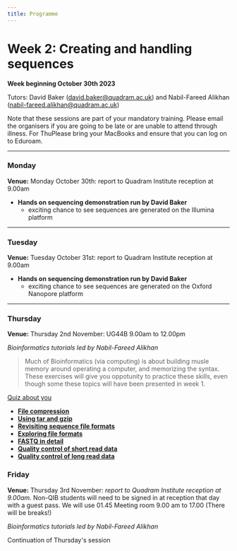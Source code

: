 ```yaml
---
title: Programme
---
```

# Week 2: Creating and handling sequences

**Week beginning October 30th 2023**

Tutors: David Baker (david.baker@quadram.ac.uk) and Nabil-Fareed Alikhan (nabil-fareed.alikhan@quadram.ac.uk)

Note that these sessions are part of your mandatory training. Please email the organisers if you are going to be late or are unable to attend through illness. For ThuPlease bring your MacBooks and ensure that you can log on to Eduroam.

***

### Monday

**Venue:** Monday October 30th: report to Quadram Institute reception at 9.00am

- **Hands on sequencing demonstration run by David Baker**
 	-	exciting chance to see sequences are generated on the Illumina platform

***

### Tuesday 

**Venue:** Tuesday October 31st: report to Quadram Institute reception at 9.00am

- **Hands on sequencing demonstration run by David Baker**
 	-	exciting chance to see sequences are generated on the Oxford Nanopore platform

***

### Thursday

**Venue:** Thursday 2nd November: UG44B 9.00am to 12.00pm

_Bioinformatics tutorials led by Nabil-Fareed Alikhan_

> Much of Bioinformatics (via computing) is about building musle memory around operating a computer, and memorizing the syntax. These exercises will give you oppotunity to practice these skills, even though some these topics will have been presented in week 1. 


[Quiz about you](/seq-data/about-you)

* **[File compression]({{site.baseurl}}/modules/sequencing/file-compression/)**
* **[Using tar and gzip]({{site.baseurl}}/modules/sequencing/using-gzip)**
* **[Revisiting sequence file formats]({{site.baseurl}}/modules/sequencing/sequence-data/)**
* **[Exploring file formats]({{site.baseurl}}/modules/sequencing/file-formats)**
* **[FASTQ in detail]({{site.baseurl}}/modules/sequencing/fastq-in-detail)**
* **[Quality control of short read data]({{site.baseurl}}/modules/sequencing/short-read-qc)**
* **[Quality control of long read data]({{site.baseurl}}/modules/sequencing/long-read-qc)**

### Friday

**Venue:** Thursday 3rd November:  _report to Quadram Institute reception at 9.00am._ Non-QIB students will need to be signed in at reception that day with a guest pass. We will use 01.45 Meeting room 9.00 am to 17.00 (There will be breaks!)

_Bioinformatics tutorials led by Nabil-Fareed Alikhan_

Continuation of Thursday's session


